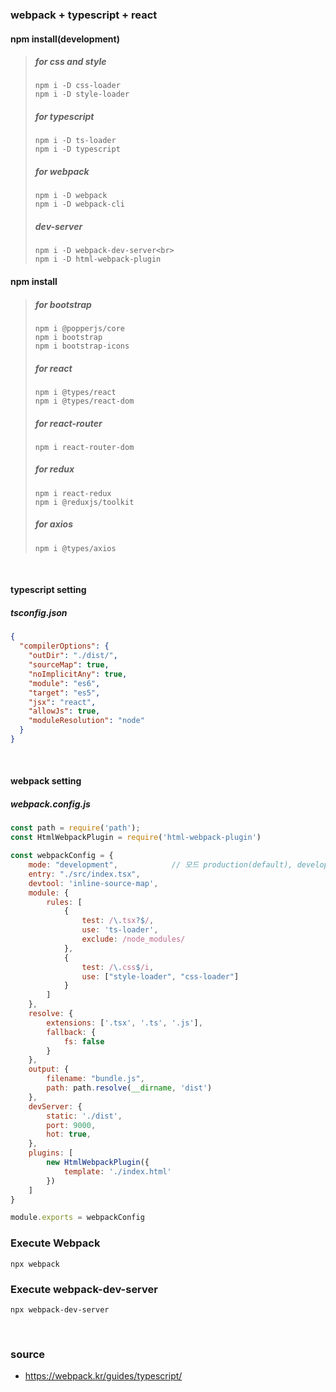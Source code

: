 ### webpack + typescript + react

#### npm install(development) 

> ##### for css and style
> ```shell
> npm i -D css-loader
> npm i -D style-loader
> ```
> 
> ##### for typescript
> ```shell
> npm i -D ts-loader
> npm i -D typescript
> ```
> 
> ##### for webpack
> ```shell
> npm i -D webpack
> npm i -D webpack-cli
> ```
> 
> ##### dev-server
> ```shell
> npm i -D webpack-dev-server<br>
> npm i -D html-webpack-plugin
> ```
#### npm install
> ##### for bootstrap
> ```shell
> npm i @popperjs/core
> npm i bootstrap
> npm i bootstrap-icons
> ```
> 
> ##### for react
> ```shell 
> npm i @types/react 
> npm i @types/react-dom
> ```
> 
> ##### for react-router
> ```shell
> npm i react-router-dom
> ```
> 
> ##### for redux
> ```shell
> npm i react-redux
> npm i @reduxjs/toolkit
> ```
> 
> ##### for axios
> ```shell
> npm i @types/axios 
> ```

<br>

#### typescript setting

##### tsconfig.json

```json
{
  "compilerOptions": {
    "outDir": "./dist/",
    "sourceMap": true,
    "noImplicitAny": true,
    "module": "es6",
    "target": "es5",
    "jsx": "react",
    "allowJs": true,
    "moduleResolution": "node"
  }
}
```
<br>

#### webpack setting
##### webpack.config.js
```javascript
const path = require('path');
const HtmlWebpackPlugin = require('html-webpack-plugin')

const webpackConfig = {
    mode: "development",            // 모드 production(default), development, none
    entry: "./src/index.tsx",
    devtool: 'inline-source-map',
    module: {
        rules: [
            {
                test: /\.tsx?$/,
                use: 'ts-loader',
                exclude: /node_modules/
            },
            {
                test: /\.css$/i,
                use: ["style-loader", "css-loader"]
            }
        ]
    },
    resolve: {
        extensions: ['.tsx', '.ts', '.js'],
        fallback: {
            fs: false
        }
    },
    output: {
        filename: "bundle.js",
        path: path.resolve(__dirname, 'dist')
    },
    devServer: {
        static: './dist',
        port: 9000,
        hot: true,
    },
    plugins: [
        new HtmlWebpackPlugin({
            template: './index.html'
        })
    ]
}

module.exports = webpackConfig
```

### Execute Webpack
```shell
npx webpack
```

### Execute webpack-dev-server
```shell
npx webpack-dev-server
```

<br>

### source
- https://webpack.kr/guides/typescript/

